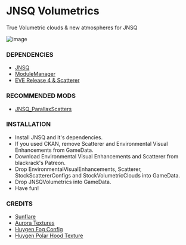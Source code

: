 # JNSQ Volumetrics
True Volumetric clouds & new atmospheres for JNSQ

![image](https://i.imgur.com/Pc5DssS.png)


### DEPENDENCIES

- [JNSQ](https://forum.kerbalspaceprogram.com/topic/184880-1121-jnsq-0100-23-sept-2021/)
- [ModuleManager](https://forum.kerbalspaceprogram.com/topic/50533-18x-112x-module-manager-423-july-03th-2023-fireworks-season/)
- [EVE Release 4 & Scatterer](https://www.patreon.com/blackrack)


### RECOMMENDED MODS

- [JNSQ_ParallaxScatters](https://github.com/coldrifting/JNSQ_ParallaxScatters/releases)


### INSTALLATION


- Install JNSQ and it's dependencies.
- If you used CKAN, remove Scatterer and Environmental Visual Enhancements from GameData.
- Download Environmental Visual Enhancements and Scatterer from blackrack's Patreon.
- Drop EnvironmentalVisualEnhancements, Scatterer, StockScattererConfigs and StockVolumetricClouds into GameData.
- Drop JNSQVolumetrics into GameData.
- Have fun!


### CREDITS



-  [Sunflare](https://forum.kerbalspaceprogram.com/topic/162775-131-poll-sunflares-of-maar-gpp-bundle-v12-jan-23-2018/)
-  [Aurora Textures](https://github.com/themaster402/AstronomersVisualPack)
-  [Huygen Fog Config](https://github.com/atmosphericbeats/atmosphericbeats_eveconfig_ksrss)
-  [Huygen Polar Hood Texture](https://www.patreon.com/ballisticfox/posts)
